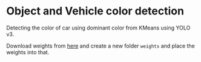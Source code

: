 # Object and Vehicle color detection
Detecting the color of car using dominant color from KMeans using YOLO v3.


Download weights from [here](https://pjreddie.com/media/files/yolov3.weights) and create a new folder  `weights` and place the weights into that.